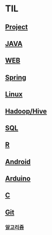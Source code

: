 # TIL
## [Project](./0_project)

## [JAVA](./1_java)

## [WEB](./2_web)

## [Spring](./3_spring)

## [Linux](./4_linux)

## [Hadoop/Hive](./5_hadoop&Hive)

## [SQL](./6_SQL)

## [R](./7_R)

## [Android](./8_Android)

## [Arduino](./9_Arduino)
## [C](./10_C)

## [Git](./git수업)

### [알고리즘](./알고리즘)

